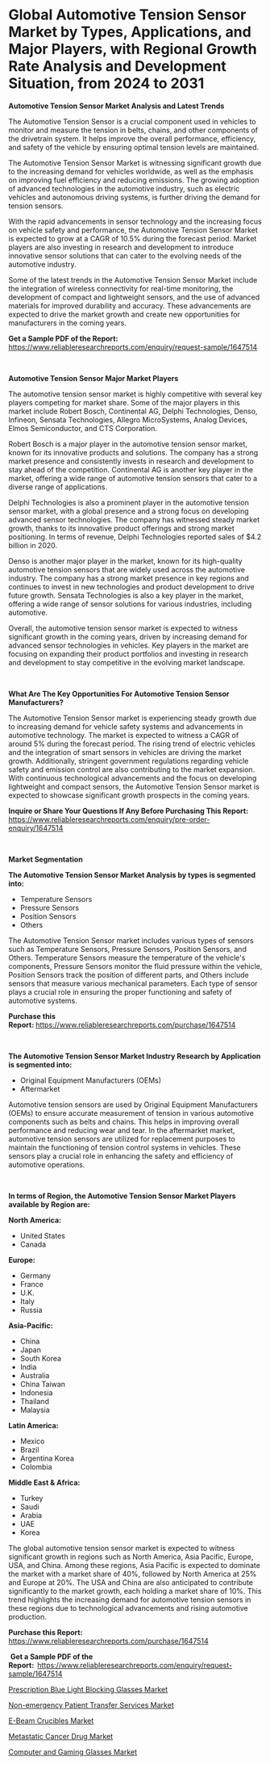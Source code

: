 <p><h1>Global Automotive Tension Sensor Market by Types, Applications, and Major Players, with Regional Growth Rate Analysis and Development Situation, from 2024 to 2031</h1></p><p><strong>Automotive Tension Sensor Market Analysis and Latest Trends</strong></p>
<p><p>The Automotive Tension Sensor is a crucial component used in vehicles to monitor and measure the tension in belts, chains, and other components of the drivetrain system. It helps improve the overall performance, efficiency, and safety of the vehicle by ensuring optimal tension levels are maintained.</p><p>The Automotive Tension Sensor Market is witnessing significant growth due to the increasing demand for vehicles worldwide, as well as the emphasis on improving fuel efficiency and reducing emissions. The growing adoption of advanced technologies in the automotive industry, such as electric vehicles and autonomous driving systems, is further driving the demand for tension sensors.</p><p>With the rapid advancements in sensor technology and the increasing focus on vehicle safety and performance, the Automotive Tension Sensor Market is expected to grow at a CAGR of 10.5% during the forecast period. Market players are also investing in research and development to introduce innovative sensor solutions that can cater to the evolving needs of the automotive industry.</p><p>Some of the latest trends in the Automotive Tension Sensor Market include the integration of wireless connectivity for real-time monitoring, the development of compact and lightweight sensors, and the use of advanced materials for improved durability and accuracy. These advancements are expected to drive the market growth and create new opportunities for manufacturers in the coming years.</p></p>
<p><strong>Get a Sample PDF of the Report:&nbsp;</strong> <a href="https://www.reliableresearchreports.com/enquiry/request-sample/1647514">https://www.reliableresearchreports.com/enquiry/request-sample/1647514</a></p>
<p>&nbsp;</p>
<p><strong>Automotive Tension Sensor Major Market Players</strong></p>
<p><p>The automotive tension sensor market is highly competitive with several key players competing for market share. Some of the major players in this market include Robert Bosch, Continental AG, Delphi Technologies, Denso, Infineon, Sensata Technologies, Allegro MicroSystems, Analog Devices, Elmos Semiconductor, and CTS Corporation.</p><p>Robert Bosch is a major player in the automotive tension sensor market, known for its innovative products and solutions. The company has a strong market presence and consistently invests in research and development to stay ahead of the competition. Continental AG is another key player in the market, offering a wide range of automotive tension sensors that cater to a diverse range of applications.</p><p>Delphi Technologies is also a prominent player in the automotive tension sensor market, with a global presence and a strong focus on developing advanced sensor technologies. The company has witnessed steady market growth, thanks to its innovative product offerings and strong market positioning. In terms of revenue, Delphi Technologies reported sales of $4.2 billion in 2020.</p><p>Denso is another major player in the market, known for its high-quality automotive tension sensors that are widely used across the automotive industry. The company has a strong market presence in key regions and continues to invest in new technologies and product development to drive future growth. Sensata Technologies is also a key player in the market, offering a wide range of sensor solutions for various industries, including automotive.</p><p>Overall, the automotive tension sensor market is expected to witness significant growth in the coming years, driven by increasing demand for advanced sensor technologies in vehicles. Key players in the market are focusing on expanding their product portfolios and investing in research and development to stay competitive in the evolving market landscape.</p></p>
<p>&nbsp;</p>
<p><strong>What Are The Key Opportunities For Automotive Tension Sensor Manufacturers?</strong></p>
<p><p>The Automotive Tension Sensor market is experiencing steady growth due to increasing demand for vehicle safety systems and advancements in automotive technology. The market is expected to witness a CAGR of around 5% during the forecast period. The rising trend of electric vehicles and the integration of smart sensors in vehicles are driving the market growth. Additionally, stringent government regulations regarding vehicle safety and emission control are also contributing to the market expansion. With continuous technological advancements and the focus on developing lightweight and compact sensors, the Automotive Tension Sensor market is expected to showcase significant growth prospects in the coming years.</p></p>
<p><strong>Inquire or Share Your Questions If Any Before Purchasing This Report:</strong> <a href="https://www.reliableresearchreports.com/enquiry/pre-order-enquiry/1647514">https://www.reliableresearchreports.com/enquiry/pre-order-enquiry/1647514</a></p>
<p>&nbsp;</p>
<p><strong>Market Segmentation</strong></p>
<p><strong>The Automotive Tension Sensor Market Analysis by types is segmented into:</strong></p>
<p><ul><li>Temperature Sensors</li><li>Pressure Sensors</li><li>Position Sensors</li><li>Others</li></ul></p>
<p><p>The Automotive Tension Sensor market includes various types of sensors such as Temperature Sensors, Pressure Sensors, Position Sensors, and Others. Temperature Sensors measure the temperature of the vehicle's components, Pressure Sensors monitor the fluid pressure within the vehicle, Position Sensors track the position of different parts, and Others include sensors that measure various mechanical parameters. Each type of sensor plays a crucial role in ensuring the proper functioning and safety of automotive systems.</p></p>
<p><strong>Purchase this Report:&nbsp;</strong><a href="https://www.reliableresearchreports.com/purchase/1647514">https://www.reliableresearchreports.com/purchase/1647514</a></p>
<p>&nbsp;</p>
<p><strong>The Automotive Tension Sensor Market Industry Research by Application is segmented into:</strong></p>
<p><ul><li>Original Equipment Manufacturers (OEMs)</li><li>Aftermarket</li></ul></p>
<p><p>Automotive tension sensors are used by Original Equipment Manufacturers (OEMs) to ensure accurate measurement of tension in various automotive components such as belts and chains. This helps in improving overall performance and reducing wear and tear. In the aftermarket market, automotive tension sensors are utilized for replacement purposes to maintain the functioning of tension control systems in vehicles. These sensors play a crucial role in enhancing the safety and efficiency of automotive operations.</p></p>
<p>&nbsp;</p>
<p><strong>In terms of Region, the Automotive Tension Sensor Market Players available by Region are:</strong></p>
<p>
    <p> <strong> North America: </strong>
        <ul>
            <li>United States</li>
            <li>Canada</li>
        </ul>
        </p> 
    <p> <strong> Europe: </strong>
        <ul>
            <li>Germany</li>
            <li>France</li>
            <li>U.K.</li>
            <li>Italy</li>
            <li>Russia</li>
        </ul>
        </p> 
    <p> <strong> Asia-Pacific: </strong>
        <ul>
            <li>China</li>
            <li>Japan</li>
            <li>South Korea</li>
            <li>India</li>
            <li>Australia</li>
            <li>China Taiwan</li>
            <li>Indonesia</li>
            <li>Thailand</li>
            <li>Malaysia</li>
        </ul>
        </p> 
    <p> <strong> Latin America: </strong>
        <ul>
            <li>Mexico</li>
            <li>Brazil</li>
            <li>Argentina Korea</li>
            <li>Colombia</li>
        </ul>
        </p> 
    <p> <strong> Middle East & Africa: </strong>
        <ul>
            <li>Turkey</li>
            <li>Saudi</li>
            <li>Arabia</li>
            <li>UAE</li>
            <li>Korea</li>
        </ul>
    </p>
    </p>
<p><p>The global automotive tension sensor market is expected to witness significant growth in regions such as North America, Asia Pacific, Europe, USA, and China. Among these regions, Asia Pacific is expected to dominate the market with a market share of 40%, followed by North America at 25% and Europe at 20%. The USA and China are also anticipated to contribute significantly to the market growth, each holding a market share of 10%. This trend highlights the increasing demand for automotive tension sensors in these regions due to technological advancements and rising automotive production.</p></p>
<p><strong>Purchase this Report: </strong><a href="https://www.reliableresearchreports.com/purchase/1647514">https://www.reliableresearchreports.com/purchase/1647514</a></p>
<p>&nbsp;<strong>Get a Sample PDF of the Report:&nbsp;&nbsp;</strong><a href="https://www.reliableresearchreports.com/enquiry/request-sample/1647514">https://www.reliableresearchreports.com/enquiry/request-sample/1647514</a></p>
<p><strong></strong></p>
<p><p><a href="https://view.publitas.com/reportprime-1/prescription-blue-light-blocking-glasses-market-offers-provide-insightful-data-for-the-time-period-from-2024-to-2031-and-also-provide-analysis-based-on-application-type-and-region/">Prescription Blue Light Blocking Glasses Market</a></p><p><a href="https://issuu.com/reportprime-2/docs/non-emergency-patient-transfer-services-market-siz">Non-emergency Patient Transfer Services Market</a></p><p><a href="https://glittery-fuchsia-86a.notion.site/Global-E-Beam-Crucibles-Market-by-Types-Applications-and-Major-Players-with-Regional-Growth-Rate--a5b71c8925db4525b1b7296dff0ab49b">E-Beam Crucibles Market</a></p><p><a href="https://github.com/biheemgalvinlouises6hokrh3h/Market-Research-Report-List-1/blob/main/metastatic-cancer-drug-market.md">Metastatic Cancer Drug Market</a></p><p><a href="https://view.publitas.com/reportprime-1/computer-and-gaming-glasses-market-with-the-goal-of-estimating-the-market-size-and-future-growth-potential-of-various-market-segments-based-on-component-applications-end-user-and-region/">Computer and Gaming Glasses Market</a></p></p>